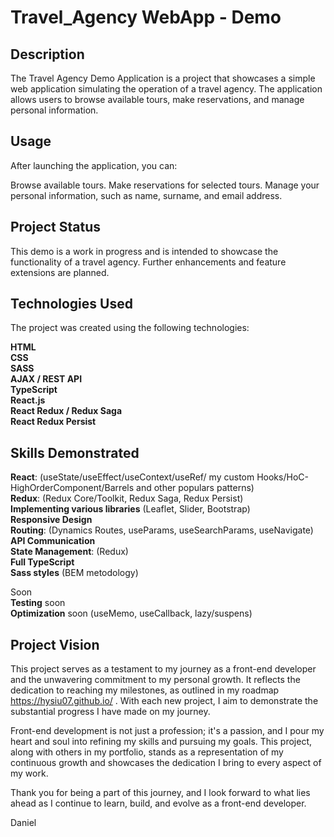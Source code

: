 # Travel_Agency WebApp - Demo

## Description

The Travel Agency Demo Application is a project that showcases a simple web application simulating the operation of a travel agency. The application allows users to browse available tours, make reservations, and manage personal information.

## Usage

After launching the application, you can:

Browse available tours.
Make reservations for selected tours.
Manage your personal information, such as name, surname, and email address.

## Project Status

This demo is a work in progress and is intended to showcase the functionality of a travel agency. Further enhancements and feature extensions are planned.

## Technologies Used

The project was created using the following technologies:

**HTML**<br>
**CSS**<br>
**SASS**<br>
**AJAX / REST API**<br>
**TypeScript**<br>
**React.js**<br>
**React Redux / Redux Saga**<br>
**React Redux Persist**<br>

## Skills Demonstrated

**React**: (useState/useEffect/useContext/useRef/ my custom Hooks/HoC-HighOrderComponent/Barrels and other populars patterns)<br>
**Redux**: (Redux Core/Toolkit, Redux Saga, Redux Persist)<br>
**Implementing various libraries** (Leaflet, Slider, Bootstrap)<br>
**Responsive Design**<br>
**Routing**: (Dynamics Routes, useParams, useSearchParams, useNavigate)<br>
**API Communication**<br>
**State Management**: (Redux)<br>
**Full TypeScript**<br>
**Sass styles** (BEM metodology)<br>

Soon<br>
**Testing** soon<br>
**Optimization** soon (useMemo, useCallback, lazy/suspens)<br>

## Project Vision

This project serves as a testament to my journey as a front-end developer and the unwavering commitment to my personal growth. It reflects the dedication to reaching my milestones, as outlined in my roadmap https://hysiu07.github.io/ . With each new project, I aim to demonstrate the substantial progress I have made on my journey.

Front-end development is not just a profession; it's a passion, and I pour my heart and soul into refining my skills and pursuing my goals. This project, along with others in my portfolio, stands as a representation of my continuous growth and showcases the dedication I bring to every aspect of my work.

Thank you for being a part of this journey, and I look forward to what lies ahead as I continue to learn, build, and evolve as a front-end developer.

Daniel
